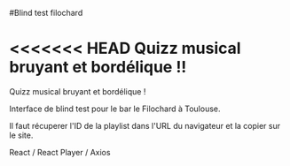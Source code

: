 #Blind test filochard 

<<<<<<< HEAD
Quizz musical bruyant et bordélique !!
=======
Quizz musical bruyant et bordélique !

Interface de blind test pour le bar le Filochard à Toulouse. 

Il faut récuperer l'ID de la playlist dans l'URL du navigateur et la copier sur le site. 

React / React Player / Axios
